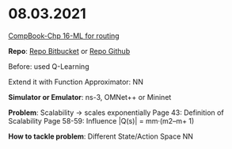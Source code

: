 # 08.03.2021


[CompBook-Chp 16-ML for routing](https://www.youtube.com/watch?v=UvYVwDPdYFY)


**Repo**: [Repo Bitbucket](https://bitbucket.org/comnets/rl_for_routing/src/master/)
 or [Repo Github](https://github.com/justus-comnets/qr-sdn)

Before: used Q-Learning

Extend it with Function Approximator: NN

**Simulator or Emulator**:
ns-3, OMNet++ or Mininet

**Problem**:
Scalability -> scales exponentially
Page 43: Definition of Scalability
Page 58-59: Influence |Q(s)| = mm·(m2–m+ 1)

**How to tackle problem**:
Different State/Action Space
NN

